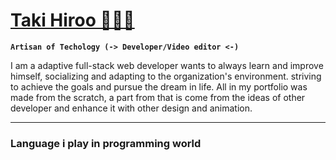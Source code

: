  <h1><a href="https://www.linkedin.com/in/ivan-belarmino-508a58218/">Taki Hiroo 🧑🏻‍💻</a></h1>

**`Artisan of Techology (-> Developer/Video editor <-)`**

<p>
I am a adaptive full-stack web developer wants to always learn and improve himself, socializing and adapting to the organization's environment. striving to achieve the goals and pursue the dream in life. All in my portfolio was made from the scratch, a part from that is come from the ideas of other developer and enhance it with other design and animation. 
</p>

<hr/>

<h3>Language i play in programming world</h3>